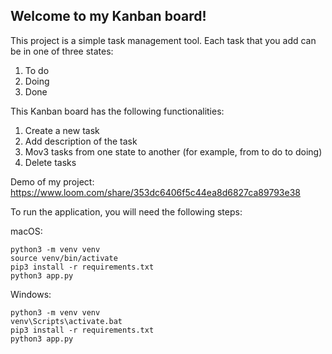 ## Welcome to my Kanban board!

This project is a simple task management tool. Each task that you add can be in one of three states:
1. To do
2. Doing
3. Done

This Kanban board has the following functionalities:

1. Create a new task
2. Add description of the task
3. Mov3 tasks from one state to another (for example, from to do to doing)
4. Delete tasks

Demo of my project:
https://www.loom.com/share/353dc6406f5c44ea8d6827ca89793e38 

To run the application, you will need the following steps:

macOS:

```
python3 -m venv venv
source venv/bin/activate
pip3 install -r requirements.txt
python3 app.py
```


Windows:

```
python3 -m venv venv
venv\Scripts\activate.bat
pip3 install -r requirements.txt
python3 app.py
```